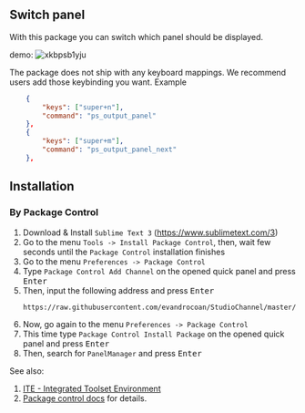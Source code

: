 ## Switch panel
With this package you can switch which panel should be displayed.

demo:
![xkbpsb1yju](https://user-images.githubusercontent.com/3492040/34440569-3c7651c4-ecb6-11e7-9396-8fea6a1db2b6.gif)


The package does not ship with any keyboard mappings. We recommend users add those keybinding you want. Example

```json
    {
        "keys": ["super+n"],
        "command": "ps_output_panel"
    },
    {
        "keys": ["super+m"],
        "command": "ps_output_panel_next"
    },
```


## Installation

### By Package Control

1. Download & Install `Sublime Text 3` (https://www.sublimetext.com/3)
1. Go to the menu `Tools -> Install Package Control`, then,
   wait few seconds until the `Package Control` installation finishes
1. Go to the menu `Preferences -> Package Control`
1. Type `Package Control Add Channel` on the opened quick panel and press <kbd>Enter</kbd>
1. Then, input the following address and press <kbd>Enter</kbd>
   ```
   https://raw.githubusercontent.com/evandrocoan/StudioChannel/master/channel.json
   ```
1. Now, go again to the menu `Preferences -> Package Control`
1. This time type `Package Control Install Package` on the opened quick panel and press <kbd>Enter</kbd>
1. Then, search for `PanelManager` and press <kbd>Enter</kbd>

See also:
1. [ITE - Integrated Toolset Environment](https://github.com/evandrocoan/ITE)
1. [Package control docs](https://packagecontrol.io/docs/usage) for details.

